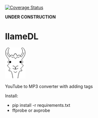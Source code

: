 [![Coverage Status](https://coveralls.io/repos/github/westscz/llameDL/badge.svg?branch=master)](https://coveralls.io/github/westscz/llameDL?branch=master)

**UNDER CONSTRUCTION**
# llameDL

![llameDL logo](logo.png)

YouTube to MP3 converter with adding tags

Install:
- pip install -r requirements.txt
- ffprobe or avprobe

